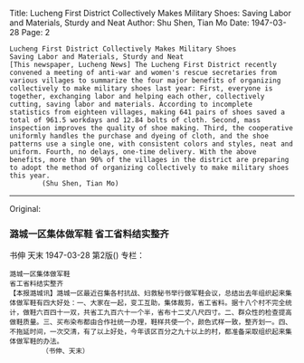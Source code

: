 Title: Lucheng First District Collectively Makes Military Shoes: Saving Labor and Materials, Sturdy and Neat
Author: Shu Shen, Tian Mo
Date: 1947-03-28
Page: 2

    Lucheng First District Collectively Makes Military Shoes
    Saving Labor and Materials, Sturdy and Neat
    [This newspaper, Lucheng News] The Lucheng First District recently convened a meeting of anti-war and women's rescue secretaries from various villages to summarize the four major benefits of organizing collectively to make military shoes last year: First, everyone is together, exchanging labor and helping each other, collectively cutting, saving labor and materials. According to incomplete statistics from eighteen villages, making 641 pairs of shoes saved a total of 961.5 workdays and 12.84 bolts of cloth. Second, mass inspection improves the quality of shoe making. Third, the cooperative uniformly handles the purchase and dyeing of cloth, and the shoe patterns use a single one, with consistent colors and styles, neat and uniform. Fourth, no delays, one-time delivery. With the above benefits, more than 90% of the villages in the district are preparing to adopt the method of organizing collectively to make military shoes this year.
            (Shu Shen, Tian Mo)



<hr /> 

Original: 


### 潞城一区集体做军鞋  省工省料结实整齐
书伸  天末
1947-03-28
第2版()
专栏：

    潞城一区集体做军鞋
    省工省料结实整齐
    【本报潞城讯】潞城一区最近召集各村抗战、妇救秘书举行做军鞋会议，总结出去年组织起来集体做军鞋有四大好处：一、大家在一起，变工互助，集体裁剪，省工省料。据十八个村不完全统计，做鞋六百四十一双，共省工九百六十一个半，省布十二丈八尺四寸。二、群众性的检查提高做鞋质量。三、买布染布都由合作社统一办理，鞋样共使一个，颜色式样一致，整齐划一。四、不拖延时间，一次交清，有了以上好处，今年该区百分之九十以上的村，都准备采取组织起来集体做军鞋的办法。
            （书伸、天末）
